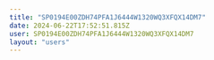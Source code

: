 ```yaml
---
title: "SP0194E00ZDH74PFA1J6444W1320WQ3XFQX14DM7"
date: 2024-06-22T17:52:51.815Z
user: SP0194E00ZDH74PFA1J6444W1320WQ3XFQX14DM7
layout: "users"
---
```

    